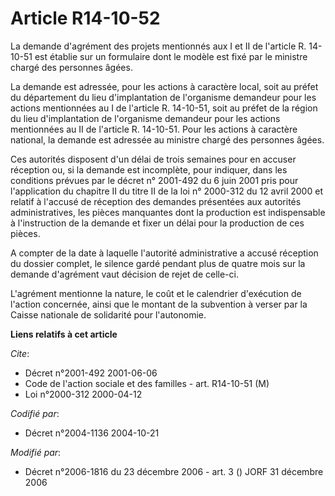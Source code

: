 # Article R14-10-52

La demande d'agrément des projets mentionnés aux I et II de l'article R. 14-10-51 est établie sur un formulaire dont le
modèle est fixé par le ministre chargé des personnes âgées.

La demande est adressée, pour les actions à caractère local, soit au préfet du département du lieu d'implantation de
l'organisme demandeur pour les actions mentionnées au I de l'article R. 14-10-51, soit au préfet de la région du lieu
d'implantation de l'organisme demandeur pour les actions mentionnées au II de l'article R. 14-10-51. Pour les actions à
caractère national, la demande est adressée au ministre chargé des personnes âgées.

Ces autorités disposent d'un délai de trois semaines pour en accuser réception ou, si la demande est incomplète, pour
indiquer, dans les conditions prévues par le décret n° 2001-492 du 6 juin 2001 pris pour l'application du chapitre II du
titre II de la loi n° 2000-312 du 12 avril 2000 et relatif à l'accusé de réception des demandes présentées aux autorités
administratives, les pièces manquantes dont la production est indispensable à l'instruction de la demande et fixer un délai
pour la production de ces pièces.

A compter de la date à laquelle l'autorité administrative a accusé réception du dossier complet, le silence gardé pendant
plus de quatre mois sur la demande d'agrément vaut décision de rejet de celle-ci.

L'agrément mentionne la nature, le coût et le calendrier d'exécution de l'action concernée, ainsi que le montant de la
subvention à verser par la Caisse nationale de solidarité pour l'autonomie.

**Liens relatifs à cet article**

_Cite_:

  - Décret n°2001-492 2001-06-06
  - Code de l'action sociale et des familles - art. R14-10-51 (M)
  - Loi n°2000-312 2000-04-12

_Codifié par_:

  - Décret n°2004-1136 2004-10-21

_Modifié par_:

  - Décret n°2006-1816 du 23 décembre 2006 - art. 3 () JORF 31 décembre 2006
